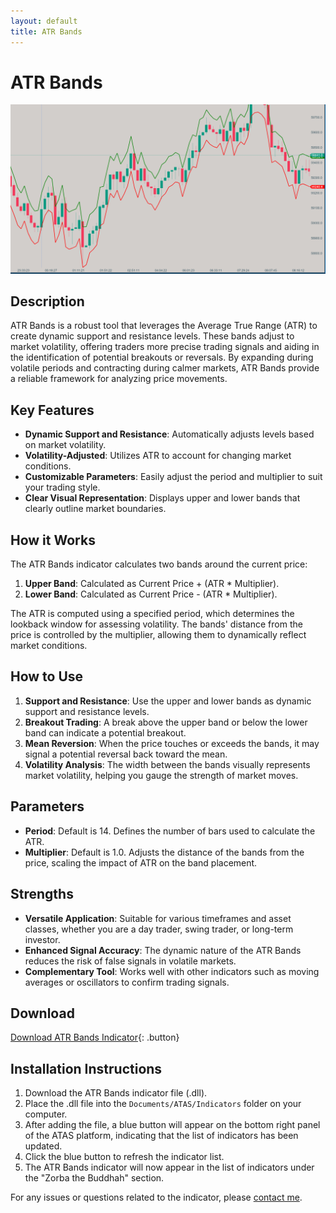 ```yaml
---
layout: default
title: ATR Bands
---
```


# ATR Bands

![ATR Bands](../assets/image/atr-bands-large.png)

## Description

ATR Bands is a robust tool that leverages the Average True Range (ATR) to create dynamic support and resistance levels. These bands adjust to market volatility, offering traders more precise trading signals and aiding in the identification of potential breakouts or reversals. By expanding during volatile periods and contracting during calmer markets, ATR Bands provide a reliable framework for analyzing price movements.

## Key Features

- **Dynamic Support and Resistance**: Automatically adjusts levels based on market volatility.
- **Volatility-Adjusted**: Utilizes ATR to account for changing market conditions.
- **Customizable Parameters**: Easily adjust the period and multiplier to suit your trading style.
- **Clear Visual Representation**: Displays upper and lower bands that clearly outline market boundaries.

## How it Works

The ATR Bands indicator calculates two bands around the current price:

1. **Upper Band**: Calculated as Current Price + (ATR * Multiplier).
2. **Lower Band**: Calculated as Current Price - (ATR * Multiplier).

The ATR is computed using a specified period, which determines the lookback window for assessing volatility. The bands' distance from the price is controlled by the multiplier, allowing them to dynamically reflect market conditions.

## How to Use

1. **Support and Resistance**: Use the upper and lower bands as dynamic support and resistance levels.
2. **Breakout Trading**: A break above the upper band or below the lower band can indicate a potential breakout.
3. **Mean Reversion**: When the price touches or exceeds the bands, it may signal a potential reversal back toward the mean.
4. **Volatility Analysis**: The width between the bands visually represents market volatility, helping you gauge the strength of market moves.

## Parameters

- **Period**: Default is 14. Defines the number of bars used to calculate the ATR.
- **Multiplier**: Default is 1.0. Adjusts the distance of the bands from the price, scaling the impact of ATR on the band placement.

## Strengths

- **Versatile Application**: Suitable for various timeframes and asset classes, whether you are a day trader, swing trader, or long-term investor.
- **Enhanced Signal Accuracy**: The dynamic nature of the ATR Bands reduces the risk of false signals in volatile markets.
- **Complementary Tool**: Works well with other indicators such as moving averages or oscillators to confirm trading signals.

## Download

[Download ATR Bands Indicator](https://github.com/Zorba-the-buddhah/Zorba-The-Buddhah.github.io/releases/download/v1.0.0/Average.True.Range.Bands.zip){: .button}

## Installation Instructions

1. Download the ATR Bands indicator file (.dll).
2. Place the .dll file into the `Documents/ATAS/Indicators` folder on your computer.
3. After adding the file, a blue button will appear on the bottom right panel of the ATAS platform, indicating that the list of indicators has been updated.
4. Click the blue button to refresh the indicator list.
5. The ATR Bands indicator will now appear in the list of indicators under the "Zorba the Buddhah" section.

For any issues or questions related to the indicator, please [contact me](mailto:zorba.the.buddhah@gmail.com).
